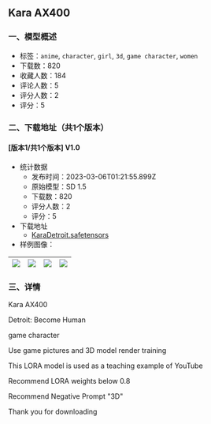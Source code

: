 ## Kara AX400
### 一、模型概述

- 标签：`anime`, `character`, `girl`, `3d`, `game character`, `women`
- 下载数：820
- 收藏人数：184
- 评论人数：5
- 评分人数：2
- 评分：5

### 二、下载地址（共1个版本）

#### [版本1/共1个版本] V1.0

- 统计数据
  - 发布时间：2023-03-06T01:21:55.899Z
  - 原始模型：SD 1.5
  - 下载数：820
  - 评分人数：2
  - 评分：5
- 下载地址
  - [KaraDetroit.safetensors](https://civitai.com/api/download/models/19164)
- 样例图像：

| <img src="https://image.civitai.com/xG1nkqKTMzGDvpLrqFT7WA/c95db69a-eeef-418b-dcd1-3f77b4d18a00/width=450/200689.jpeg" /> | <img src="https://image.civitai.com/xG1nkqKTMzGDvpLrqFT7WA/b636f9b5-d604-4b97-24b4-de5662185e00/width=450/200694.jpeg" /> | <img src="https://image.civitai.com/xG1nkqKTMzGDvpLrqFT7WA/bbfa7410-21ca-432c-872d-7e78beb86900/width=450/200693.jpeg" /> | <img src="https://image.civitai.com/xG1nkqKTMzGDvpLrqFT7WA/02b708dc-14d4-4243-d6a4-600957b04700/width=450/200692.jpeg" /> |
| ---- | ---- | ---- | ---- |


### 三、详情
<p>Kara AX400</p><p>Detroit: Become Human</p><p>game character </p><p>Use game pictures and 3D model render training</p><p>This LORA model is used as a teaching example of YouTube</p><p></p><p>Recommend LORA weights below 0.8</p><p>Recommend Negative Prompt "3D"</p><p></p><p>Thank you for downloading</p>